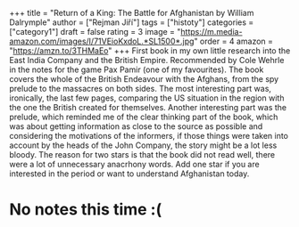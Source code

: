 +++
title = "Return of a King: The Battle for Afghanistan by William Dalrymple"
author = \["Rejman Jiří"\]
tags = \["histoty"\]
categories = \["category1"\]
draft = false
rating = 3
image = "https://m.media-amazon.com/images/I/71VEioKxdoL.*SL1500*.jpg"
order = 4
amazon = "https://amzn.to/3THMaEo"
+++
First book in my own little research into the East India Company and the British Empire. Recommended by Cole Wehrle in the notes for the game Pax Pamir (one of my favourites). The book covers the whole of the British Endeavour with the Afghans, from the spy prelude to the massacres on both sides. The most interesting part was, ironically, the last few pages, comparing the US situation in the region with the one the British created for themselves. Another interesting part was the prelude, which reminded me of the clear thinking part of the book, which was about getting information as close to the source as possible and considering the motivations of the informers, if those things were taken into account by the heads of the John Company, the story might be a lot less bloody. The reason for two stars is that the book did not read well, there were a lot of unnecessary anacrhony words. Add one star if you are interested in the period or want to understand Afghanistan today.

<!--more-->

# No notes this time :(
